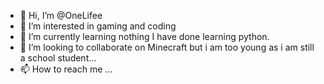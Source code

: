 - 👋 Hi, I’m @OneLifee
- 👀 I’m interested in gaming and coding
- 🌱 I’m currently learning nothing I have done learning python.
- 💞️ I’m looking to collaborate on Minecraft but i am too young as i am still a school student...
- 📫 How to reach me ...

<!---
OneLifee/OneLifee is a ✨ special ✨ repository because its `README.md` (this file) appears on your GitHub profile.
You can click the Preview link to take a look at your changes.
--->
